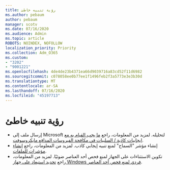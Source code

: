 ```yaml
---
title: رؤية تنبيه خاطئ
ms.author: pebaum
author: pebaum
manager: scotv
ms.date: 07/16/2020
ms.audience: Admin
ms.topic: article
ROBOTS: NOINDEX, NOFOLLOW
localization_priority: Priority
ms.collection: Adm_O365
ms.custom:
- "3202"
- "9001221"
ms.openlocfilehash: 4de4de23b4371ea66d9039716a83cd52f11d6982
ms.sourcegitcommit: c078058ee0b77ee1f1496feb2f3a5773e3e3b30d
ms.translationtype: MT
ms.contentlocale: ar-SA
ms.lasthandoff: 07/16/2020
ms.locfileid: "45197713"
---
```

# <a name="seeing-a-false-alert"></a>رؤية تنبيه خاطئ

- إرسال ملف إلى Microsoft لتحليله. لمزيد من المعلومات، راجع [ما يجب القيام به مع ايجابيات كاذبة / السلبيات في مكافحة الفيروسات المدافع مايكروسوفت](https://docs.microsoft.com/windows/security/threat-protection/microsoft-defender-antivirus/antivirus-false-positives-negatives#submit-a-file-to-microsoft-for-analysis).
- إنشاء مؤشر "السماح" لمنع تنبيه إيجابي كاذب. لمزيد من المعلومات، راجع [إنشاء مؤشرات للملفات](https://docs.microsoft.com/windows/security/threat-protection/microsoft-defender-atp/indicator-file).  
- تكوين الاستثناءات على الجهاز لمنع فحص أحد العناصر ضوئيًا. لمزيد من المعلومات، راجع [تحديد استبعاد على جهاز Windows فردي لمنع فحص أحد العناصر](https://docs.microsoft.com/windows/security/threat-protection/microsoft-defender-antivirus/antivirus-false-positives-negatives#define-an-exclusion-on-an-individual-windows-device-to-prevent-an-item-from-being-scanned).  